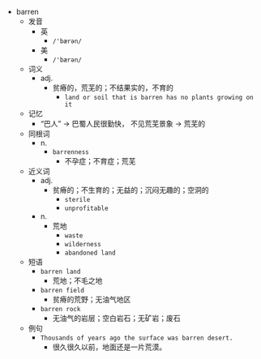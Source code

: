 - barren
  - 发音
    - 英
      - `/'bærən/`
    - 美
      - `/'bærən/`
  - 词义
    - adj.
      - 贫瘠的，荒芜的；不结果实的，不育的
        - `land or soil that is barren has no plants growing on it`
  - 记忆
    - “巴人” → 巴蜀人民很勤快， 不见荒芜景象 → 荒芜的
  - 同根词
    - n.
      - `barrenness`
        - 不孕症；不育症；荒芜
  - 近义词
    - adj.
      - 贫瘠的；不生育的；无益的；沉闷无趣的；空洞的
        - `sterile`
        - `unprofitable`
    - n.
      - 荒地
        - `waste`
        - `wilderness`
        - `abandoned land`
  - 短语
    - `barren land`
      - 荒地；不毛之地 
    - `barren field`
      - 贫瘠的荒野；无油气地区 
    - `barren rock`
      - 无油气的岩层；空白岩石；无矿岩；废石 
  - 例句
    - `Thousands of years ago the surface was barren desert.`
      - 很久很久以前，地面还是一片荒漠。

